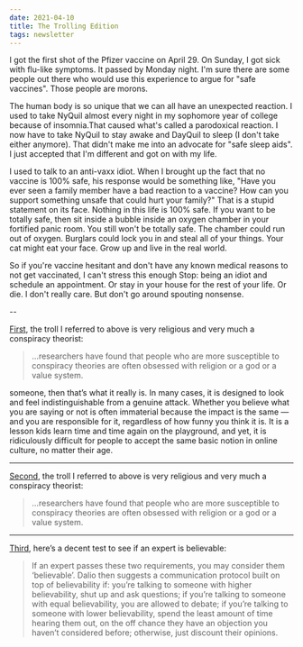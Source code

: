 ```yaml
---
date: 2021-04-10
title: The Trolling Edition
tags: newsletter
---
```


I got the first shot of the Pfizer vaccine on April 29. On Sunday, I got sick with flu-like symptoms. It passed by Monday night. I'm sure there are some people out there who would use this experience to argue for "safe vaccines". Those people are morons.

The human body is so unique that we can all have an unexpected reaction. I used to take NyQuil almost every night in my sophomore year of college because of insomnia.That caused what's called a parodoxical reaction. I now have to take NyQuil to stay awake and DayQuil to sleep (I don't take either anymore). That didn't make me into an advocate for "safe sleep aids". I just accepted that I'm different and got on with my life.

I used to talk to an anti-vaxx idiot. When I brought up the fact that no vaccine is 100% safe, his response would be something like, "Have you ever seen a family member have a bad reaction to a vaccine? How can you support something unsafe that could hurt your family?" That is a stupid statement on its face. Nothing in this life is 100% safe. If you want to be totally safe, then sit inside a bubble inside an oxygen chamber in your fortified panic room. You still won't be totally safe. The chamber could run out of oxygen. Burglars could lock you in and steal all of your things. Your cat might eat your face. Grow up and live in the real world.

So if you're vaccine hesitant and don't have any known medical reasons to not get vaccinated, I can't stress this enough Stop: being an idiot and schedule an appointment. Or stay in your house for the rest of your life. Or die. I don't really care. But don't go around spouting nonsense.

--

[First](https://www.theringer.com/2018/8/15/17692240/donutgate-voodoo-doughnut-pizzagate-comet-ping-pong-conspiracy-theories), the troll I referred to above is very religious and very much a conspiracy theorist:

>…researchers  have found that people who are more susceptible to conspiracy theories  are often obsessed with religion or a god or a value system.

 someone, then that’s what it really is. In  many cases, it is designed to look and feel indistinguishable from a  genuine attack. Whether you believe what you are saying or not is often  immaterial because the impact is the same — and you are responsible for  it, regardless of how funny you think it is. It is a lesson kids learn  time and time again on the playground, and yet, it is ridiculously  difficult for people to accept the same basic notion in online culture,  no matter their age.

---

[Second](https://www.theringer.com/2018/8/15/17692240/donutgate-voodoo-doughnut-pizzagate-comet-ping-pong-conspiracy-theories), the troll I referred to above is very religious and very much a conspiracy theorist:

>…researchers  have found that people who are more susceptible to conspiracy theories  are often obsessed with religion or a god or a value system.

---

[Third](https://laptrinhx.com/putting-mental-models-to-practice-part-6-a-personal-epistemology-of-practice-603188640/), here’s a decent test to see if an expert is believable:

>If  an expert passes these two requirements, you may consider them  ‘believable’. Dalio then suggests a communication protocol built on top  of believability if: you’re talking to someone with higher  believability, shut up and ask questions; if you’re talking to someone  with equal believability, you are allowed to debate; if you’re talking  to someone with lower believability, spend the least amount of time  hearing them out, on the off chance they have an objection you haven’t  considered before; otherwise, just discount their opinions.